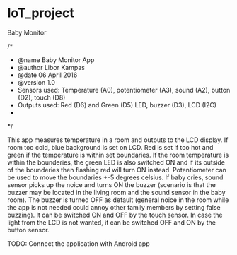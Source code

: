 # IoT_project
Baby Monitor

/*
 * @name Baby Monitor App
 * @author Libor Kampas
 * @date 06 April 2016
 * @version 1.0
 * Sensors used: Temperature (A0), potentiometer (A3), sound (A2), button (D2), touch (D8)
 * Outputs used: Red (D6) and Green (D5) LED, buzzer (D3), LCD (I2C)
 * 
 */

This app measures temperature in a room and outputs to the LCD display. If room too cold, blue background is set on LCD. Red is set if too hot and green if the temperature is within set boundaries. 
If the room temperature is within the bounderies, the green LED is also switched ON and if its outside of the bounderies then flashing red will turn ON instead.
Potentiometer can be used to move the boundaries +-5 degrees celsius.
If baby cries, sound sensor picks up the noice and turns ON the buzzer (scenario is that the buzzer may be located in the living room and the sound sensor in the baby room).
The buzzer is turned OFF as default (general noice in the room while the app is not needed could annoy other family members by setting false buzzing). It can be switched ON and OFF by the touch sensor.
In case the light from the LCD is not wanted, it can be switched OFF and ON by the button sensor.

TODO: Connect the application with Android app
